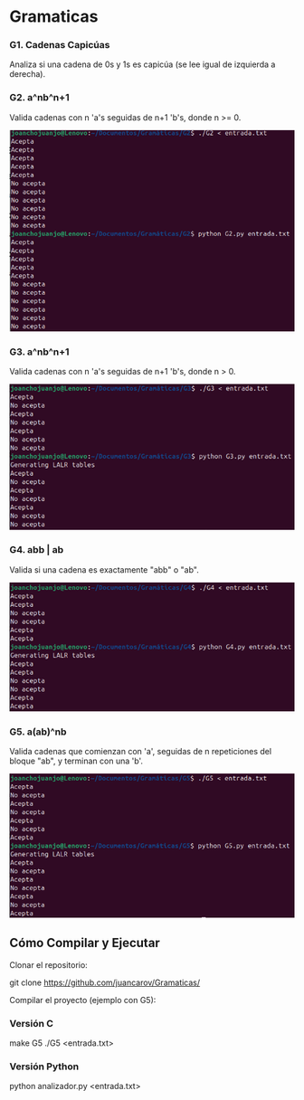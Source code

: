 # Gramaticas

###  G1. Cadenas Capicúas

Analiza si una cadena de 0s y 1s es capicúa (se lee igual de izquierda a derecha).

### G2. a^nb^n+1

Valida cadenas con n 'a's seguidas de n+1 'b's, donde n >= 0.

![Resultado G2](ResultadoG2.png)

### G3. a^nb^n+1

Valida cadenas con n 'a's seguidas de n+1 'b's, donde n > 0.

![Resultado G3](ResultadoG3.png)
### G4. abb | ab

Valida si una cadena es exactamente "abb" o "ab".

![Resultado G4](ResultadoG4.png)
### G5. a(ab)^nb

Valida cadenas que comienzan con 'a', seguidas de n repeticiones del bloque "ab", y terminan con una 'b'.

![Resultado G5](ResultadoG5.png)

## Cómo Compilar y Ejecutar

Clonar el repositorio:

git clone https://github.com/juancarov/Gramaticas/

Compilar el proyecto (ejemplo con G5):

### Versión C 

make G5
./G5 <entrada.txt>

### Versión Python 

python analizador.py <entrada.txt>

